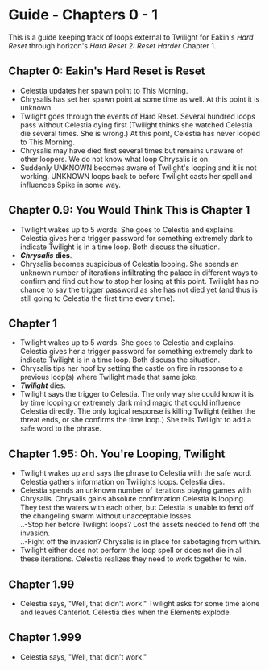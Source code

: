 Guide - Chapters 0 - 1
======================

This is a guide keeping track of loops external to Twilight for Eakin's _Hard Reset_ through horizon's _Hard Reset 2: Reset Harder_ Chapter 1.

Chapter 0: Eakin's Hard Reset is Reset
--------------------------------------

- Celestia updates her spawn point to This Morning.
- Chrysalis has set her spawn point at some time as well.  At this point it is unknown.
- Twilight goes through the events of Hard Reset.  Several hundred loops pass without Celestia dying first (Twilight thinks she watched Celestia die several times.  She is wrong.)  At this point, Celestia has never looped to This Morning.
- Chrysalis may have died first several times but remains unaware of other loopers.  We do not know what loop Chrysalis is on.
- Suddenly UNKNOWN becomes aware of Twilight's looping and it is not working.  UNKNOWN loops back to before Twilight casts her spell and influences Spike in some way.

Chapter 0.9: You Would Think This is Chapter 1
----------------------------------------------

- Twilight wakes up to 5 words.  She goes to Celestia and explains.  Celestia gives her a trigger password for something extremely dark to indicate Twilight is in a time loop.  Both discuss the situation.
- _**Chrysalis**_ **dies**.
- Chrysalis becomes suspicious of Celestia looping.  She spends an unknown number of iterations infiltrating the palace in different ways to confirm and find out how to stop her losing at this point.  Twilight has no chance to say the trigger password as she has not died yet (and thus is still going to Celestia the first time every time).

Chapter 1
---------

- Twilight wakes up to 5 words.  She goes to Celestia and explains.  Celestia gives her a trigger password for something extremely dark to indicate Twilight is in a time loop.  Both discuss the situation.
- Chrysalis tips her hoof by setting the castle on fire in response to a previous loop(s) where Twilight made that same joke.
- _**Twilight**_ dies.
- Twilight says the trigger to Celestia.  The only way she could know it is by time looping or extremely dark mind magic that could influence Celestia directly.  The only logical response is killing Twilight (either the threat ends, or she confirms the time loop.)  She tells Twilight to add a safe word to the phrase.

Chapter 1.95: Oh.  You're Looping, Twilight
-------------------------------------------

- Twilight wakes up and says the phrase to Celestia with the safe word.  Celestia gathers information on Twilights loops.  Celestia dies.
- Celestia spends an unknown number of iterations playing games with Chrysalis.  Chrysalis gains absolute confirmation Celestia is looping.  They test the waters with each other, but Celestia is unable to fend off the changeling swarm without unacceptable losses.  
..-Stop her before Twilight loops? Lost the assets needed to fend off the invasion.  
..-Fight off the invasion? Chrysalis is in place for sabotaging from within.
- Twilight either does not perform the loop spell or does not die in all these iterations.  Celestia realizes they need to work together to win.

Chapter 1.99
------------

- Celestia says, "Well, that didn't work."  Twilight asks for some time alone and leaves Canterlot.  Celestia dies when the Elements explode.

Chapter 1.999
-------------

- Celestia says, "Well, that didn't work."